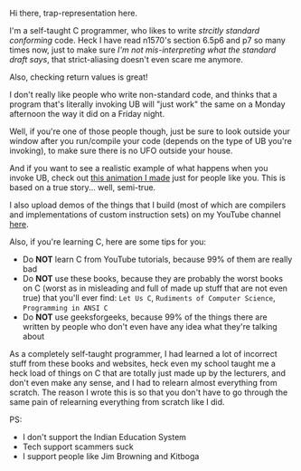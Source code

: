 Hi there, trap-representation here.

I'm a self-taught C programmer, who likes to write *strcitly standard conforming* code. Heck I have read n1570's section 6.5p6 and p7 so many times now, just to make sure *I'm not mis-interpreting what the standard draft says*, that strict-aliasing doesn't even scare me anymore.

Also, checking return values is great!

I don't really like people who write non-standard code, and thinks that a program that's literally invoking UB will "just work" the same on a Monday afternoon the way it did on a Friday night.

Well, if you're one of those people though, just be sure to look outside your window after you run/compile your code (depends on the type of UB you're invoking), to make sure there is no UFO outside your house.

And if you want to see a realistic example of what happens when you invoke UB, check out [this animation I made](https://youtu.be/-gVAP8YMlk0) just for people like you. This is based on a true story... well, semi-true.

I also upload demos of the things that I build (most of which are compilers and implementations of custom instruction sets) on my YouTube channel [here](https://www.youtube.com/channel/UC0j25PUywdrQGOR2jWkuPHg).

Also, if you're learning C, here are some tips for you:
- Do **NOT** learn C from YouTube tutorials, because 99% of them are really bad
- Do **NOT** use these books, because they are probably the worst books on C (worst as in misleading and full of made up stuff that are not even true) that you'll ever find: `Let Us C`, `Rudiments of Computer Science`, `Programming in ANSI C`
- Do **NOT** use geeksforgeeks, because 99% of the things there are written by people who don't even have any idea what they're talking about

As a completely self-taught programmer, I had learned a lot of incorrect stuff from these books and websites, heck even my school taught me a heck load of things on C that are totally just made up by the lecturers, and don't even make any sense, and I had to relearn almost everything from scratch. The reason I wrote this is so that you don't have to go through the same pain of relearning everything from scratch like I did.

PS:
- I don't support the Indian Education System
- Tech support scammers suck
- I support people like Jim Browning and Kitboga

